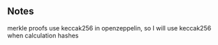 ## Notes

merkle proofs use keccak256 in openzeppelin, so I will use keccak256 when calculation hashes